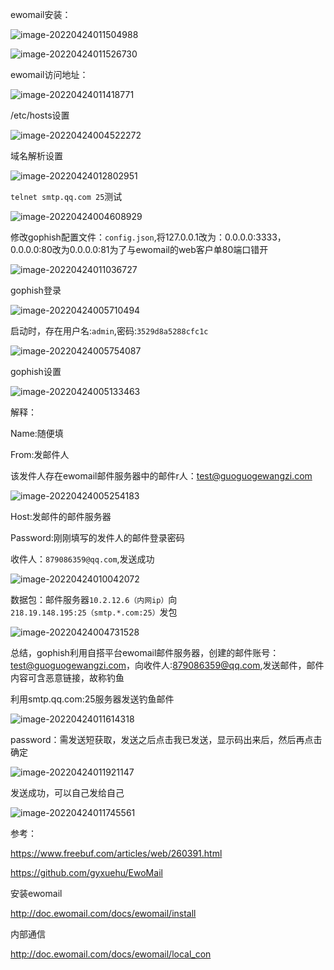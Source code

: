 ewomail安装：

![image-20220424011504988](assets/image-20220424011504988.png)



![image-20220424011526730](assets/image-20220424011526730.png)





ewomail访问地址：

![image-20220424011418771](assets/image-20220424011418771.png)



/etc/hosts设置

![image-20220424004522272](assets/image-20220424004522272.png)



域名解析设置

![image-20220424012802951](assets/image-20220424012802951.png)



`telnet smtp.qq.com 25`测试

![image-20220424004608929](assets/image-20220424004608929.png)







修改gophish配置文件：`config.json`,将127.0.0.1改为：0.0.0.0:3333，0.0.0.0:80改为0.0.0.0:81为了与ewomail的web客户单80端口错开

![image-20220424011036727](assets/image-20220424011036727.png)



gophish登录

![image-20220424005710494](assets/image-20220424005710494.png)

启动时，存在用户名:`admin`,密码:`3529d8a5288cfc1c`

![image-20220424005754087](assets/image-20220424005754087.png)









gophish设置

![image-20220424005133463](assets/image-20220424005133463.png)

解释：

Name:随便填

From:发邮件人



该发件人存在ewomail邮件服务器中的邮件r人：test@guoguogewangzi.com

![image-20220424005254183](assets/image-20220424005254183.png)



Host:发邮件的邮件服务器

Password:刚刚填写的发件人的邮件登录密码



收件人：`879086359@qq.com`,发送成功

![image-20220424010042072](assets/image-20220424010042072.png)



数据包：邮件服务器`10.2.12.6（内网ip）`向`218.19.148.195:25（smtp.*.com:25）`发包

![image-20220424004731528](assets/image-20220424004731528.png)



总结，gophish利用自搭平台ewomail邮件服务器，创建的邮件账号：test@guoguogewangzi.com，向收件人:879086359@qq.com,发送邮件，邮件内容可含恶意链接，故称钓鱼



利用smtp.qq.com:25服务器发送钓鱼邮件

![image-20220424011614318](assets/image-20220424011614318.png)



password：需发送短获取，发送之后点击我已发送，显示码出来后，然后再点击确定

![image-20220424011921147](assets/image-20220424011921147.png)



发送成功，可以自己发给自己

![image-20220424011745561](assets/image-20220424011745561.png)





参考：

https://www.freebuf.com/articles/web/260391.html

https://github.com/gyxuehu/EwoMail

安装ewomail

http://doc.ewomail.com/docs/ewomail/install

内部通信

http://doc.ewomail.com/docs/ewomail/local_con